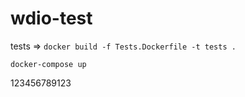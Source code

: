 # wdio-test

tests => `docker build -f Tests.Dockerfile -t tests .`

`docker-compose up`

123456789123
